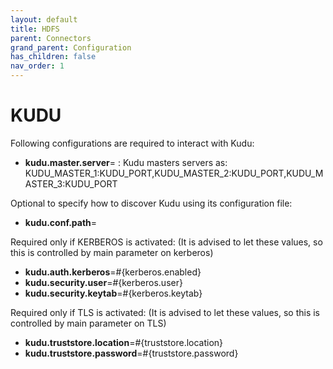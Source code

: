 ```yaml
---
layout: default
title: HDFS
parent: Connectors
grand_parent: Configuration
has_children: false
nav_order: 1
---
```


# KUDU

Following configurations are required to interact with Kudu:

- **kudu.master.server**= : Kudu masters servers as: KUDU_MASTER_1:KUDU_PORT,KUDU_MASTER_2:KUDU_PORT,KUDU_MASTER_3:KUDU_PORT

Optional to specify how to discover Kudu using its configuration file:

- **kudu.conf.path**=

Required only if KERBEROS is activated: (It is advised to let these values, so this is controlled by main parameter on kerberos)

- **kudu.auth.kerberos**=#{kerberos.enabled}
- **kudu.security.user**=#{kerberos.user}
- **kudu.security.keytab**=#{kerberos.keytab}

Required only if TLS is activated: (It is advised to let these values, so this is controlled by main parameter on TLS)

- **kudu.truststore.location**=#{truststore.location}
- **kudu.truststore.password**=#{truststore.password}
